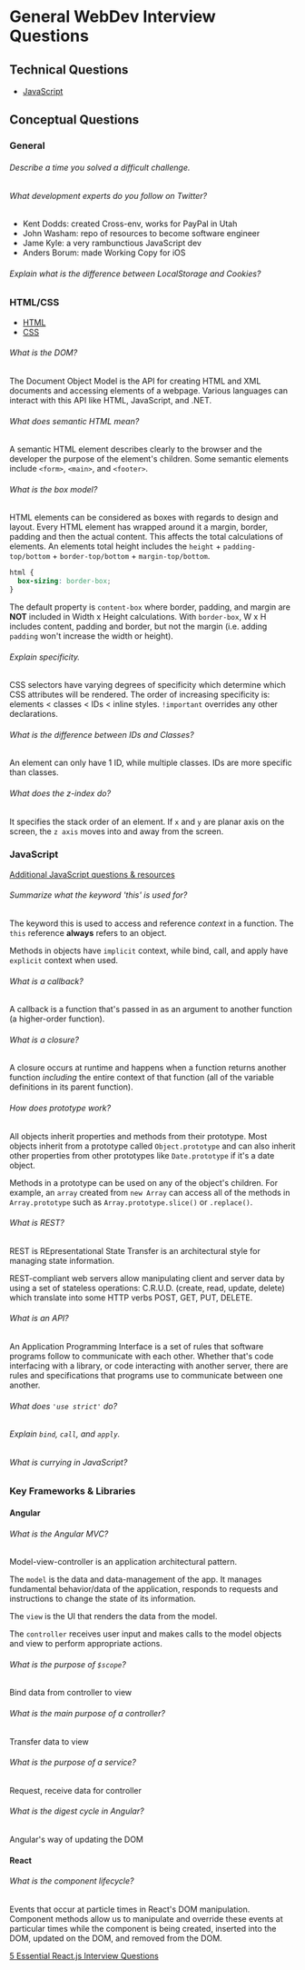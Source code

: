 # General WebDev Interview Questions

## Technical Questions
- [JavaScript](./../javascript/toy-problem-help.md)

## Conceptual Questions



### General

###### Describe a time you solved a difficult challenge.



###### What development experts do you follow on Twitter?
- Kent Dodds: created Cross-env, works for PayPal in Utah
- John Washam: repo of resources to become software engineer
- Jame Kyle: a very rambunctious JavaScript dev
- Anders Borum: made Working Copy for iOS


###### Explain what is the difference between LocalStorage and Cookies?




### HTML/CSS
- [HTML](http://www.thatjsdude.com/interview/html.html)
- [CSS](http://www.thatjsdude.com/interview/css.html)


###### What is the DOM?
The Document Object Model is the API for creating HTML and XML documents and accessing elements of a webpage. Various languages can interact with this API like HTML, JavaScript, and .NET.


###### What does semantic HTML mean?
A semantic HTML element describes clearly to the browser and the developer the purpose of the element's children. Some semantic elements include `<form>`, `<main>`, and `<footer>`.


###### What is the box model?
HTML elements can be considered as boxes with regards to design and layout. Every HTML element has wrapped around it a margin, border, padding and then the actual content. This affects the total calculations of elements. An elements total height includes the `height` + `padding-top/bottom` + `border-top/bottom` + `margin-top/bottom`.

```css
html {
  box-sizing: border-box;
}
```

The default property is `content-box` where border, padding, and margin are **NOT** included in Width x Height calculations. With `border-box`, W x H includes content, padding and border, but not the margin (i.e. adding `padding` won't increase the width or height).


###### Explain specificity.
CSS selectors have varying degrees of specificity which determine which CSS attributes will be rendered. The order of increasing specificity is: elements < classes < IDs < inline styles. `!important` overrides any other declarations.


###### What is the difference between IDs and Classes?
An element can only have 1 ID, while multiple classes. IDs are more specific than classes.


###### What does the z-index do?
It specifies the stack order of an element. If `x` and `y` are planar axis on the screen, the `z axis` moves into and away from the screen.

### JavaScript
[Additional JavaScript questions & resources](./../javascript/js-interview.md)


###### Summarize what the keyword 'this' is used for?
The keyword this is used to access and reference _context_ in a function. The `this` reference **always** refers to an object.

Methods in objects have `implicit` context, while bind, call, and apply have `explicit` context when used.


###### What is a callback?
A callback is a function that's passed in as an argument to another function (a higher-order function).


###### What is a closure?
A closure occurs at runtime and happens when a function returns another function _including_ the entire context of that function (all of the variable definitions in its parent function).


###### How does prototype work?
All objects inherit properties and methods from their prototype. Most objects inherit from a prototype called `Object.prototype` and can also inherit other properties from other prototypes like `Date.prototype` if it's a date object.

Methods in a prototype can be used on any of the object's children. For example, an `array` created from `new Array` can access all of the methods in `Array.prototype` such as `Array.prototype.slice()` or `.replace()`.


###### What is REST?
REST is REpresentational State Transfer is an architectural style for managing state information.

REST-compliant web servers allow manipulating client and server data by using a set of stateless operations: C.R.U.D. (create, read, update, delete) which translate into some HTTP verbs POST, GET, PUT, DELETE.


###### What is an API?
An Application Programming Interface is a set of rules that software programs follow to communicate with each other. Whether that's code interfacing with a library, or code interacting with another server, there are rules and specifications that programs use to communicate between one another.


###### What does `'use strict'` do?


###### Explain `bind`, `call`, and `apply`.


###### What is currying in JavaScript?


### Key Frameworks & Libraries



#### Angular


###### What is the Angular MVC?
Model-view-controller is an application architectural pattern.

The `model` is the data and data-management of the app. It manages fundamental behavior/data of the application, responds to requests and instructions to change the state of its information.

The `view` is the UI that renders the data from the model.

The `controller` receives user input and makes calls to the model objects and view to perform appropriate actions.


###### What is the purpose of `$scope`?
Bind data from controller to view


###### What is the main purpose of a controller?
Transfer data to view


###### What is the purpose of a service?
Request, receive data for controller


###### What is the digest cycle in Angular?
Angular's way of updating the DOM



#### React


###### What is the component lifecycle?
Events that occur at particle times in React's DOM manipulation. Component methods allow us to manipulate and override these events at particular times while the component is being created, inserted into the DOM, updated on the DOM, and removed from the DOM.

[5 Essential React.js Interview Questions](https://www.codementor.io/reactjs/tutorial/5-essential-reactjs-interview-questions)
